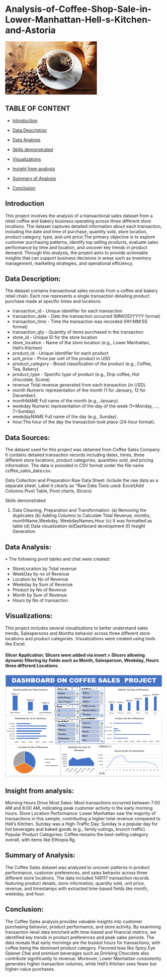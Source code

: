# Analysis-of-Coffee-Shop-Sale-in-Lower-Manhattan-Hell-s-Kitchen-and-Astoria

![Coffee Sales](CoffeeSale.jpeg)

## TABLE OF CONTENT

- [Introduction](#Introduction)

- [Data Description](#Data-Description)


- [Data Analysis](#Data-Analysis)

- [Skills demonstrated](#Skills-demonstrated)

- [Visualizations](#Visualizations)

- [Insight from analysis](#Insight-from-analysis)

- [Summary of Analysis](#Summary-of-Analysis)

- [Conclusion](#Conclusion)

## Introduction 
This project involves the analysis of a transactional sales dataset from a retail coffee and bakery business operating across three different store locations. The dataset captures detailed information about each transaction, including the date and time of purchase, quantity sold, store location, product category, type, and unit price.The primary objective is to explore customer purchasing patterns, identify top selling products, evaluate sales performance by time and location, and uncover key trends in product demand. Through this analysis, the project aims to provide actionable insights that can support business decisions in areas such as inventory management, marketing strategies, and operational efficiency.
## Data Description: 
The dataset contains transactional sales records from a coffee and bakery retail chain. Each row represents a single transaction detailing product purchase made at specific times and locations.
 - transaction_id -	Unique identifier for each transaction
 - transaction_date -	Date the transaction occurred (MM/DD/YYYY format)
 - transaction_time -	Time the transaction was recorded (HH:MM:SS format)
 - transaction_qty -	Quantity of items purchased in the transaction
 - store_id -	Unique ID for the store location
 - store_location -	Name of the store location (e.g., Lower Manhattan, Hell’s Kitchen)
 - product_id -	Unique identifier for each product
 - unit_price -	Price per unit of the product in USD
 - product_category -	Broad classification of the product (e.g., Coffee, Tea, Bakery)
 - product_type -	Specific type of product (e.g., Drip coffee, Hot chocolate, Scone)
 - revenue	Total revenue generated from each transaction (in USD).
 - month	Numeric representation of the month (1 for January, 12 for December).
 - monthNAME	Full name of the month (e.g., January).
 - weekday	Numeric representation of the day of the week (1=Monday, ..., 7=Sunday).
 - weekdayNAME	Full name of the day (e.g., Sunday).
 - hour:The hour of the day the transaction took place (24-hour format).

## Data Sources: 
The dataset used for this project was obtained from Coffee Sales Company. It contains detailed transaction records including dates, times, three different store locations, product categories, quantities sold, and pricing information. The data is provided in CSV format under the file name coffee_sales_data.csv.

Data Collection and Preparation 
Raw Data Sheet: Include the raw data as a separate sheet. Label it clearly as "Raw Data 
Tools used: Excel(Add Columns Pivot Table, Pivot charts, Slicers) 

Skills demonstrated
1. Data Cleaning, Preparation  and Transformation:
 (a) Removing the duplicates
 (b) Adding Columns to Calculate Total Revenue, months, monthName,Weekday, 
      WeekdayNames,Hour
  (c)  It was formatted as table
  (d) Data visualization 
  (e)Dashboard development 
  (f) Insight Generation 

## Data Analysis:
•	The following pivot tables and chat were created:
 - StoreLocation by Total revenue
 - WeekDay by no of  Revenue
 - Location by No of Revenue
 - Weekday by Sum of Revenue
 - Product by No of Revenue 
 - Month  by Sum of Revenue
 - Hours by No of transaction

## Visualizations: 
This project includes several visualizations to better understand sales trends, Salespersons and Months  behavior across three different store locations and product categories. Visualizations were created using tools like Excel.
#### Slicer Application: Slicers were added via insert > Slicers allowing dynamic filtering by fields such as Month, Salesperson, Weekday, Hours three different Locations.
![Coffee DAshboard](coffee_sales_Dashboard.PNG)

## Insight from analysis:
Morning Hours Drive Most Sales: Most transactions occurred between 7:00 AM and 8:00 AM, indicating peak customer activity in the early morning hours.
Store Location Performance: Lower Manhattan saw the majority of transactions in this sample, contributing a higher total revenue compared to Hell’s Kitchen.
Sunday was a High-Traffic Day: Sunday is a popular day for hot beverages and baked goods (e.g., family outings, brunch traffic).
Popular Product Categories: Coffee remains the best-selling category overall, with items like Ethiopia Rg.

## Summary of Analysis:
The Coffee Sales dataset was analyzed to uncover patterns in product performance, customer preferences, and sales behavior across three different  store locations. The data included 149117 transaction records featuring product details, store information, quantity sold, unit price, revenue, and timestamps with extracted time-based fields like month, weekday, and hour.

## Conclusion:
The Coffee Sales analysis provides valuable insights into customer purchasing behavior, product performance, and store activity. By examining transaction-level data enriched with time-based and financial metrics, we identified key trends in product preferences and peak sales periods.
The data reveals that early mornings are the busiest hours for transactions, with coffee being the dominant product category. Flavored teas like Spicy Eye Opener Chai and premium beverages such as Drinking Chocolate also contribute significantly to revenue. Moreover, Lower Manhattan consistently generates higher transaction volumes, while Hell’s Kitchen sees fewer but higher-value purchases.
